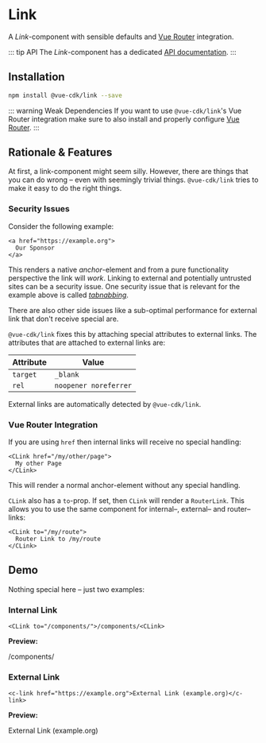 # Link
A *Link*-component with sensible defaults and [Vue Router](https://router.vuejs.org/) integration.

::: tip API
The *Link*-component has a dedicated [API documentation](/api/link).
:::

## Installation
``` sh
npm install @vue-cdk/link --save
```

::: warning Weak Dependencies
If you want to use `@vue-cdk/link`'s Vue Router integration make sure to also install and properly configure [Vue Router](https://router.vuejs.org/).
:::

## Rationale & Features
At first, a link-component might seem silly. However, there are things that you can do wrong – even with seemingly trivial things. `@vue-cdk/link` tries to make it easy to do the right things.

### Security Issues
Consider the following example:

```markup
<a href="https://example.org">
  Our Sponsor
</a>
```

This renders a native *anchor*-element and from a pure functionality perspective the link will *work*. Linking to external and potentially untrusted sites can be a security issue. One security issue that is relevant for the example above is called *[tabnabbing](https://en.wikipedia.org/wiki/Tabnabbing)*.

There are also other side issues like a sub-optimal performance for external link that don't receive special are.

`@vue-cdk/link` fixes this by attaching special attributes to external links. The attributes that are attached to external links are:

Attribute | Value
---------|----------
 `target` | `_blank`
 `rel` | `noopener noreferrer`

External links are automatically detected by `@vue-cdk/link`.

### Vue Router Integration
If you are using `href` then internal links will receive no special handling:

``` markup
<CLink href="/my/other/page">
  My other Page
</CLink>
```
This will render a normal anchor-element without any special handling.

`CLink` also has a `to`-prop. If set, then `CLink` will render a `RouterLink`. This allows you to use the same component for internal–, external– and router–links:

``` markup
<CLink to="/my/route">
  Router Link to /my/route
</CLink>
```

## Demo
Nothing special here – just two examples:

### Internal Link

```markup
<CLink to="/components/">/components/<CLink>
```

**Preview:**

<c-link to="/components/">/components/</c-link>

### External Link

```markup
<c-link href="https://example.org">External Link (example.org)</c-link>
```

**Preview:**

<c-link href="https://example.org">External Link (example.org)</c-link>
